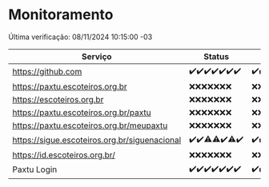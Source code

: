 # Monitoramento

Última verificação: 08/11/2024 10:15:00 -03

|Serviço|Status|Últimas 24h|
|---|---|---|
|https://github.com|<span title="2024-11-01: OK=23">✔️</span><span title="2024-11-02: OK=23">✔️</span><span title="2024-11-03: OK=23">✔️</span><span title="2024-11-04: OK=23">✔️</span><span title="2024-11-05: OK=23">✔️</span><span title="2024-11-06: OK=23">✔️</span><span title="2024-11-07: OK=12">✔️</span>|<span title="07/11/2024 10:15:00 -03 : 200">✔️</span><span title="07/11/2024 11:07:00 -03 : 200">✔️</span><span title="07/11/2024 12:08:00 -03 : 200">✔️</span><span title="07/11/2024 13:09:00 -03 : 200">✔️</span><span title="07/11/2024 14:07:00 -03 : 200">✔️</span><span title="07/11/2024 15:10:00 -03 : 200">✔️</span><span title="07/11/2024 16:06:00 -03 : 200">✔️</span><span title="07/11/2024 17:08:00 -03 : 200">✔️</span><span title="07/11/2024 18:07:00 -03 : 200">✔️</span><span title="07/11/2024 19:07:00 -03 : 200">✔️</span><span title="07/11/2024 20:08:00 -03 : 200">✔️</span><span title="07/11/2024 21:39:00 -03 : 200">✔️</span><span title="07/11/2024 23:09:00 -03 : 200">✔️</span><span title="08/11/2024 00:12:00 -03 : 200">✔️</span><span title="08/11/2024 01:10:00 -03 : 200">✔️</span><span title="08/11/2024 02:08:00 -03 : 200">✔️</span><span title="08/11/2024 03:12:00 -03 : 200">✔️</span><span title="08/11/2024 04:07:00 -03 : 200">✔️</span><span title="08/11/2024 05:11:00 -03 : 200">✔️</span><span title="08/11/2024 06:08:00 -03 : 200">✔️</span><span title="08/11/2024 07:08:00 -03 : 200">✔️</span><span title="08/11/2024 08:06:00 -03 : 200">✔️</span><span title="08/11/2024 09:15:00 -03 : 200">✔️</span><span title="08/11/2024 10:15:00 -03 : 200">✔️</span>|
|https://paxtu.escoteiros.org.br|<span title="2024-11-01: Falhas=23">❌</span><span title="2024-11-02: Falhas=23">❌</span><span title="2024-11-03: Falhas=23">❌</span><span title="2024-11-04: Falhas=23">❌</span><span title="2024-11-05: Falhas=23">❌</span><span title="2024-11-06: Falhas=23">❌</span><span title="2024-11-07: Falhas=12">❌</span>|<span title="07/11/2024 10:15:00 -03 : 403">❌</span><span title="07/11/2024 11:07:00 -03 : 403">❌</span><span title="07/11/2024 12:08:00 -03 : 403">❌</span><span title="07/11/2024 13:09:00 -03 : 403">❌</span><span title="07/11/2024 14:07:00 -03 : 403">❌</span><span title="07/11/2024 15:10:00 -03 : 403">❌</span><span title="07/11/2024 16:06:00 -03 : 403">❌</span><span title="07/11/2024 17:08:00 -03 : 403">❌</span><span title="07/11/2024 18:07:00 -03 : 403">❌</span><span title="07/11/2024 19:07:00 -03 : 403">❌</span><span title="07/11/2024 20:08:00 -03 : 403">❌</span><span title="07/11/2024 21:39:00 -03 : 403">❌</span><span title="07/11/2024 23:09:00 -03 : 403">❌</span><span title="08/11/2024 00:12:00 -03 : 403">❌</span><span title="08/11/2024 01:10:00 -03 : 403">❌</span><span title="08/11/2024 02:08:00 -03 : 403">❌</span><span title="08/11/2024 03:12:00 -03 : 403">❌</span><span title="08/11/2024 04:07:00 -03 : 403">❌</span><span title="08/11/2024 05:11:00 -03 : 403">❌</span><span title="08/11/2024 06:08:00 -03 : 403">❌</span><span title="08/11/2024 07:08:00 -03 : 403">❌</span><span title="08/11/2024 08:06:00 -03 : 403">❌</span><span title="08/11/2024 09:15:00 -03 : 403">❌</span><span title="08/11/2024 10:15:00 -03 : 403">❌</span>|
|https://escoteiros.org.br|<span title="2024-11-01: Falhas=23">❌</span><span title="2024-11-02: Falhas=23">❌</span><span title="2024-11-03: Falhas=23">❌</span><span title="2024-11-04: Falhas=23">❌</span><span title="2024-11-05: Falhas=23">❌</span><span title="2024-11-06: Falhas=23">❌</span><span title="2024-11-07: Falhas=12">❌</span>|<span title="07/11/2024 10:15:00 -03 : 403">❌</span><span title="07/11/2024 11:07:00 -03 : 403">❌</span><span title="07/11/2024 12:08:00 -03 : 403">❌</span><span title="07/11/2024 13:09:00 -03 : 403">❌</span><span title="07/11/2024 14:07:00 -03 : 403">❌</span><span title="07/11/2024 15:10:00 -03 : 403">❌</span><span title="07/11/2024 16:06:00 -03 : 403">❌</span><span title="07/11/2024 17:08:00 -03 : 403">❌</span><span title="07/11/2024 18:07:00 -03 : 403">❌</span><span title="07/11/2024 19:07:00 -03 : 403">❌</span><span title="07/11/2024 20:08:00 -03 : 403">❌</span><span title="07/11/2024 21:39:00 -03 : 403">❌</span><span title="07/11/2024 23:09:00 -03 : 403">❌</span><span title="08/11/2024 00:12:00 -03 : 403">❌</span><span title="08/11/2024 01:10:00 -03 : 403">❌</span><span title="08/11/2024 02:08:00 -03 : 403">❌</span><span title="08/11/2024 03:12:00 -03 : 403">❌</span><span title="08/11/2024 04:07:00 -03 : 403">❌</span><span title="08/11/2024 05:11:00 -03 : 403">❌</span><span title="08/11/2024 06:08:00 -03 : 403">❌</span><span title="08/11/2024 07:08:00 -03 : 403">❌</span><span title="08/11/2024 08:06:00 -03 : 403">❌</span><span title="08/11/2024 09:15:00 -03 : 403">❌</span><span title="08/11/2024 10:15:00 -03 : 403">❌</span>|
|https://paxtu.escoteiros.org.br/paxtu|<span title="2024-11-01: Falhas=23">❌</span><span title="2024-11-02: Falhas=23">❌</span><span title="2024-11-03: Falhas=23">❌</span><span title="2024-11-04: Falhas=23">❌</span><span title="2024-11-05: Falhas=23">❌</span><span title="2024-11-06: Falhas=23">❌</span><span title="2024-11-07: Falhas=12">❌</span>|<span title="07/11/2024 10:15:00 -03 : 403">❌</span><span title="07/11/2024 11:07:00 -03 : 403">❌</span><span title="07/11/2024 12:08:00 -03 : 403">❌</span><span title="07/11/2024 13:09:00 -03 : 403">❌</span><span title="07/11/2024 14:07:00 -03 : 403">❌</span><span title="07/11/2024 15:10:00 -03 : 403">❌</span><span title="07/11/2024 16:06:00 -03 : 403">❌</span><span title="07/11/2024 17:08:00 -03 : 403">❌</span><span title="07/11/2024 18:07:00 -03 : 403">❌</span><span title="07/11/2024 19:07:00 -03 : 403">❌</span><span title="07/11/2024 20:08:00 -03 : 403">❌</span><span title="07/11/2024 21:39:00 -03 : 403">❌</span><span title="07/11/2024 23:09:00 -03 : 403">❌</span><span title="08/11/2024 00:12:00 -03 : 403">❌</span><span title="08/11/2024 01:10:00 -03 : 403">❌</span><span title="08/11/2024 02:08:00 -03 : 403">❌</span><span title="08/11/2024 03:12:00 -03 : 403">❌</span><span title="08/11/2024 04:07:00 -03 : 403">❌</span><span title="08/11/2024 05:11:00 -03 : 403">❌</span><span title="08/11/2024 06:08:00 -03 : 403">❌</span><span title="08/11/2024 07:08:00 -03 : 403">❌</span><span title="08/11/2024 08:06:00 -03 : 403">❌</span><span title="08/11/2024 09:15:00 -03 : 403">❌</span><span title="08/11/2024 10:15:00 -03 : 403">❌</span>|
|https://paxtu.escoteiros.org.br/meupaxtu|<span title="2024-11-01: Falhas=23">❌</span><span title="2024-11-02: Falhas=23">❌</span><span title="2024-11-03: Falhas=23">❌</span><span title="2024-11-04: Falhas=23">❌</span><span title="2024-11-05: Falhas=23">❌</span><span title="2024-11-06: Falhas=23">❌</span><span title="2024-11-07: Falhas=12">❌</span>|<span title="07/11/2024 10:15:00 -03 : 403">❌</span><span title="07/11/2024 11:07:00 -03 : 403">❌</span><span title="07/11/2024 12:08:00 -03 : 403">❌</span><span title="07/11/2024 13:09:00 -03 : 403">❌</span><span title="07/11/2024 14:07:00 -03 : 403">❌</span><span title="07/11/2024 15:10:00 -03 : 403">❌</span><span title="07/11/2024 16:06:00 -03 : 403">❌</span><span title="07/11/2024 17:08:00 -03 : 403">❌</span><span title="07/11/2024 18:07:00 -03 : 403">❌</span><span title="07/11/2024 19:07:00 -03 : 403">❌</span><span title="07/11/2024 20:08:00 -03 : 403">❌</span><span title="07/11/2024 21:39:00 -03 : 403">❌</span><span title="07/11/2024 23:09:00 -03 : 403">❌</span><span title="08/11/2024 00:12:00 -03 : 403">❌</span><span title="08/11/2024 01:10:00 -03 : 403">❌</span><span title="08/11/2024 02:08:00 -03 : 403">❌</span><span title="08/11/2024 03:12:00 -03 : 403">❌</span><span title="08/11/2024 04:07:00 -03 : 403">❌</span><span title="08/11/2024 05:11:00 -03 : 403">❌</span><span title="08/11/2024 06:08:00 -03 : 403">❌</span><span title="08/11/2024 07:08:00 -03 : 403">❌</span><span title="08/11/2024 08:06:00 -03 : 403">❌</span><span title="08/11/2024 09:15:00 -03 : 403">❌</span><span title="08/11/2024 10:15:00 -03 : 403">❌</span>|
|https://sigue.escoteiros.org.br/siguenacional|<span title="2024-11-01: OK=23">✔️</span><span title="2024-11-02: OK=23">✔️</span><span title="2024-11-03: OK=22, Falhas=1">⚠️</span><span title="2024-11-04: OK=22, Falhas=1">⚠️</span><span title="2024-11-05: OK=23">✔️</span><span title="2024-11-06: OK=22, Falhas=1">⚠️</span><span title="2024-11-07: OK=12">✔️</span>|<span title="07/11/2024 10:15:00 -03 : 200">✔️</span><span title="07/11/2024 11:07:00 -03 : 200">✔️</span><span title="07/11/2024 12:08:00 -03 : 200">✔️</span><span title="07/11/2024 13:09:00 -03 : 200">✔️</span><span title="07/11/2024 14:07:00 -03 : 200">✔️</span><span title="07/11/2024 15:10:00 -03 : 200">✔️</span><span title="07/11/2024 16:06:00 -03 : 200">✔️</span><span title="07/11/2024 17:08:00 -03 : 200">✔️</span><span title="07/11/2024 18:07:00 -03 : 200">✔️</span><span title="07/11/2024 19:07:00 -03 : 200">✔️</span><span title="07/11/2024 20:08:00 -03 : 200">✔️</span><span title="07/11/2024 21:39:00 -03 : 200">✔️</span><span title="07/11/2024 23:09:00 -03 : 200">✔️</span><span title="08/11/2024 00:12:00 -03 : 200">✔️</span><span title="08/11/2024 01:10:00 -03 : 200">✔️</span><span title="08/11/2024 02:08:00 -03 : 200">✔️</span><span title="08/11/2024 03:12:00 -03 : 200">✔️</span><span title="08/11/2024 04:07:00 -03 : 200">✔️</span><span title="08/11/2024 05:11:00 -03 : 200">✔️</span><span title="08/11/2024 06:08:00 -03 : 200">✔️</span><span title="08/11/2024 07:08:00 -03 : 200">✔️</span><span title="08/11/2024 08:06:00 -03 : 200">✔️</span><span title="08/11/2024 09:15:00 -03 : 200">✔️</span><span title="08/11/2024 10:15:00 -03 : 200">✔️</span>|
|https://id.escoteiros.org.br/|<span title="2024-11-01: Falhas=23">❌</span><span title="2024-11-02: Falhas=23">❌</span><span title="2024-11-03: Falhas=23">❌</span><span title="2024-11-04: Falhas=23">❌</span><span title="2024-11-05: Falhas=23">❌</span><span title="2024-11-06: Falhas=23">❌</span><span title="2024-11-07: Falhas=12">❌</span>|<span title="07/11/2024 10:15:00 -03 : 403">❌</span><span title="07/11/2024 11:07:00 -03 : 403">❌</span><span title="07/11/2024 12:08:00 -03 : 403">❌</span><span title="07/11/2024 13:09:00 -03 : 403">❌</span><span title="07/11/2024 14:07:00 -03 : 403">❌</span><span title="07/11/2024 15:10:00 -03 : 403">❌</span><span title="07/11/2024 16:06:00 -03 : 403">❌</span><span title="07/11/2024 17:08:00 -03 : 403">❌</span><span title="07/11/2024 18:07:00 -03 : 403">❌</span><span title="07/11/2024 19:07:00 -03 : 403">❌</span><span title="07/11/2024 20:08:00 -03 : 403">❌</span><span title="07/11/2024 21:39:00 -03 : 403">❌</span><span title="07/11/2024 23:09:00 -03 : 403">❌</span><span title="08/11/2024 00:12:00 -03 : 403">❌</span><span title="08/11/2024 01:10:00 -03 : 403">❌</span><span title="08/11/2024 02:08:00 -03 : 403">❌</span><span title="08/11/2024 03:12:00 -03 : 403">❌</span><span title="08/11/2024 04:07:00 -03 : 403">❌</span><span title="08/11/2024 05:11:00 -03 : 403">❌</span><span title="08/11/2024 06:08:00 -03 : 403">❌</span><span title="08/11/2024 07:08:00 -03 : 403">❌</span><span title="08/11/2024 08:06:00 -03 : 403">❌</span><span title="08/11/2024 09:15:00 -03 : 403">❌</span><span title="08/11/2024 10:15:00 -03 : 403">❌</span>|
|Paxtu Login|<span title="2024-11-01: OK=23">✔️</span><span title="2024-11-02: OK=23">✔️</span><span title="2024-11-03: OK=23">✔️</span><span title="2024-11-04: OK=23">✔️</span><span title="2024-11-05: OK=23">✔️</span><span title="2024-11-06: OK=23">✔️</span><span title="2024-11-07: OK=12">✔️</span>|<span title="07/11/2024 10:15:00 -03 : 200">✔️</span><span title="07/11/2024 11:07:00 -03 : 200">✔️</span><span title="07/11/2024 12:08:00 -03 : 200">✔️</span><span title="07/11/2024 13:09:00 -03 : 200">✔️</span><span title="07/11/2024 14:07:00 -03 : 200">✔️</span><span title="07/11/2024 15:10:00 -03 : 200">✔️</span><span title="07/11/2024 16:06:00 -03 : 200">✔️</span><span title="07/11/2024 17:08:00 -03 : 200">✔️</span><span title="07/11/2024 18:07:00 -03 : 200">✔️</span><span title="07/11/2024 19:07:00 -03 : 200">✔️</span><span title="07/11/2024 20:08:00 -03 : 200">✔️</span><span title="07/11/2024 21:39:00 -03 : 200">✔️</span><span title="07/11/2024 23:09:00 -03 : 200">✔️</span><span title="08/11/2024 00:12:00 -03 : 200">✔️</span><span title="08/11/2024 01:10:00 -03 : 200">✔️</span><span title="08/11/2024 02:08:00 -03 : 200">✔️</span><span title="08/11/2024 03:12:00 -03 : 200">✔️</span><span title="08/11/2024 04:07:00 -03 : 200">✔️</span><span title="08/11/2024 05:11:00 -03 : 200">✔️</span><span title="08/11/2024 06:08:00 -03 : 200">✔️</span><span title="08/11/2024 07:08:00 -03 : 200">✔️</span><span title="08/11/2024 08:06:00 -03 : 200">✔️</span><span title="08/11/2024 09:15:00 -03 : 200">✔️</span><span title="08/11/2024 10:15:00 -03 : 200">✔️</span>|
